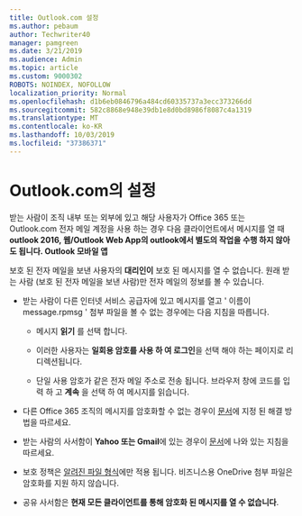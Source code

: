 ```yaml
---
title: Outlook.com 설정
ms.author: pebaum
author: Techwriter40
manager: pamgreen
ms.date: 3/21/2019
ms.audience: Admin
ms.topic: article
ms.custom: 9000302
ROBOTS: NOINDEX, NOFOLLOW
localization_priority: Normal
ms.openlocfilehash: d1b6eb0846796a484cd60335737a3ecc373266dd
ms.sourcegitcommit: 582c8868e948e39db1e8d0bd8986f8087c4a1319
ms.translationtype: MT
ms.contentlocale: ko-KR
ms.lasthandoff: 10/03/2019
ms.locfileid: "37386371"
---
```

# <a name="settings-in-outlookcom"></a>Outlook.com의 설정

받는 사람이 조직 내부 또는 외부에 있고 해당 사용자가 Office 365 또는 Outlook.com 전자 메일 계정을 사용 하는 경우 다음 클라이언트에서 메시지를 열 때 **outlook 2016, 웹/Outlook Web App의 outlook에서 별도의 작업을 수행 하지 않아도 됩니다. Outlook 모바일 앱**

보호 된 전자 메일을 보낸 사용자의 **대리인이** 보호 된 메시지를 열 수 없습니다. 원래 받는 사람 (보호 된 전자 메일을 보낸 사람)만 전자 메일의 정보를 볼 수 있습니다.

- 받는 사람이 다른 인터넷 서비스 공급자에 있고 메시지를 열고 ' 이름이 message.rpmsg&nbsp;' 첨부 파일을 볼 수 없는 경우에는 다음 지침을 따릅니다.
    
    - 메시지 **읽기** 를 선택 합니다.
    
    - 이러한 사용자는 **일회용 암호를 사용 하 여 로그인**을 선택 해야 하는 페이지로 리디렉션됩니다.
    
    - 단일 사용 암호가 같은 전자 메일 주소로 전송 됩니다. 브라우저 창에 코드를 입력 하 고 **계속** 을 선택 하 여 메시지를 읽습니다.

- 다른 Office 365 조직의 메시지를 암호화할 수 없는 경우이 [문서](https://support.office.com/article/known-issues-opening-irm-protected-emails-sent-from-users-in-other-office-365-organizations-0dec0593-a05d-4aa2-8445-9311ebab3164)에 지정 된 해결 방법을 따르세요.

- 받는 사람의 사서함이 **Yahoo 또는 Gmail**에 있는 경우이 [문서](https://support.office.com/article/how-do-i-open-a-protected-message-1157a286-8ecc-4b1e-ac43-2a608fbf3098)에 나와</span> 있는 지침을 따르세요.

- 보호 정책은 [알려진 파일 형식](https://docs.microsoft.com/azure/information-protection/rms-client/client-admin-guide-file-types)에만 적용 됩니다. 비즈니스용 OneDrive 첨부 파일은 암호화를 지원 하지 않습니다.

- 공유 사서함은 **현재 모든 클라이언트를 통해 암호화 된 메시지를 열 수 없습니다**. 

